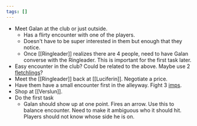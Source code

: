 ```yaml
---
tags: []
---
```

* Meet Galan at the club or just outside.
	* Has a flirty encounter with one of the players. 
	* Doesn't have to be super interested in them but enough that they notice.
	* Once [[Ringleader]] realizes there are 4 people, need to have Galan converse with the Ringleader. This is important for the first task later.
* Easy encounter in the club? Could be related to the above. Maybe use 2 [fletchlings](https://2e.aonprd.com/Monsters.aspx?ID=669)?
* Meet the [[Ringleader]] back at [[Luciferin]]. Negotiate a price.
* Have them have a small encounter first in the alleyway. Fight 3 [imps](https://2e.aonprd.com/Monsters.aspx?ID=109).
* Shop at [[Verslun]].
* Do the first task 
	* Galan should show up at one point. Fires an arrow. Use this to balance encounter. Need to make it ambiguous who it should hit. Players should not know whose side he is on.